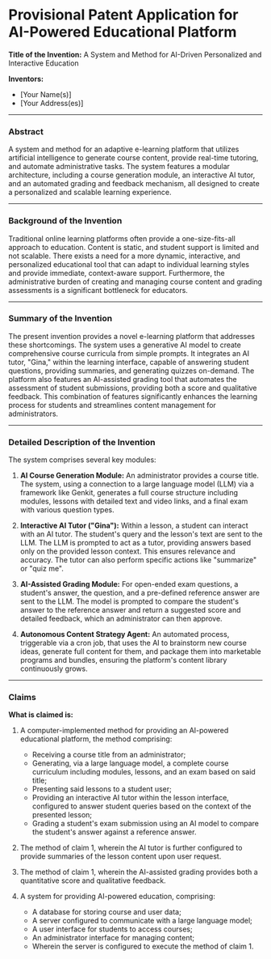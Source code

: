 
# Provisional Patent Application for AI-Powered Educational Platform

**Title of the Invention:** A System and Method for AI-Driven Personalized and Interactive Education

**Inventors:**
*   [Your Name(s)]
*   [Your Address(es)]

---

### Abstract

A system and method for an adaptive e-learning platform that utilizes artificial intelligence to generate course content, provide real-time tutoring, and automate administrative tasks. The system features a modular architecture, including a course generation module, an interactive AI tutor, and an automated grading and feedback mechanism, all designed to create a personalized and scalable learning experience.

---

### Background of the Invention

Traditional online learning platforms often provide a one-size-fits-all approach to education. Content is static, and student support is limited and not scalable. There exists a need for a more dynamic, interactive, and personalized educational tool that can adapt to individual learning styles and provide immediate, context-aware support. Furthermore, the administrative burden of creating and managing course content and grading assessments is a significant bottleneck for educators.

---

### Summary of the Invention

The present invention provides a novel e-learning platform that addresses these shortcomings. The system uses a generative AI model to create comprehensive course curricula from simple prompts. It integrates an AI tutor, "Gina," within the learning interface, capable of answering student questions, providing summaries, and generating quizzes on-demand. The platform also features an AI-assisted grading tool that automates the assessment of student submissions, providing both a score and qualitative feedback. This combination of features significantly enhances the learning process for students and streamlines content management for administrators.

---

### Detailed Description of the Invention

The system comprises several key modules:

1.  **AI Course Generation Module:** An administrator provides a course title. The system, using a connection to a large language model (LLM) via a framework like Genkit, generates a full course structure including modules, lessons with detailed text and video links, and a final exam with various question types.

2.  **Interactive AI Tutor ("Gina"):** Within a lesson, a student can interact with an AI tutor. The student's query and the lesson's text are sent to the LLM. The LLM is prompted to act as a tutor, providing answers based only on the provided lesson context. This ensures relevance and accuracy. The tutor can also perform specific actions like "summarize" or "quiz me".

3.  **AI-Assisted Grading Module:** For open-ended exam questions, a student's answer, the question, and a pre-defined reference answer are sent to the LLM. The model is prompted to compare the student's answer to the reference answer and return a suggested score and detailed feedback, which an administrator can then approve.

4.  **Autonomous Content Strategy Agent:** An automated process, triggerable via a cron job, that uses the AI to brainstorm new course ideas, generate full content for them, and package them into marketable programs and bundles, ensuring the platform's content library continuously grows.

---

### Claims

**What is claimed is:**

1.  A computer-implemented method for providing an AI-powered educational platform, the method comprising:
    *   Receiving a course title from an administrator;
    *   Generating, via a large language model, a complete course curriculum including modules, lessons, and an exam based on said title;
    *   Presenting said lessons to a student user;
    *   Providing an interactive AI tutor within the lesson interface, configured to answer student queries based on the context of the presented lesson;
    *   Grading a student's exam submission using an AI model to compare the student's answer against a reference answer.

2.  The method of claim 1, wherein the AI tutor is further configured to provide summaries of the lesson content upon user request.

3.  The method of claim 1, wherein the AI-assisted grading provides both a quantitative score and qualitative feedback.

4.  A system for providing AI-powered education, comprising:
    *   A database for storing course and user data;
    *   A server configured to communicate with a large language model;
    *   A user interface for students to access courses;
    *   An administrator interface for managing content;
    *   Wherein the server is configured to execute the method of claim 1.
